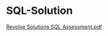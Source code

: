 # SQL-Solution
[Revolve Solutions SQL Assessment.pdf](https://github.com/Mohit051/SQL-Solution/files/11778597/Revolve.Solutions.SQL.Assessment.pdf)
